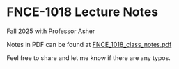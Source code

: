 # FNCE-1018 Lecture Notes

Fall 2025 with Professor Asher

Notes in PDF can be found at [FNCE_1018_class_notes.pdf](FNCE_1018_class_notes.pdf)

Feel free to share and let me know if there are any typos.